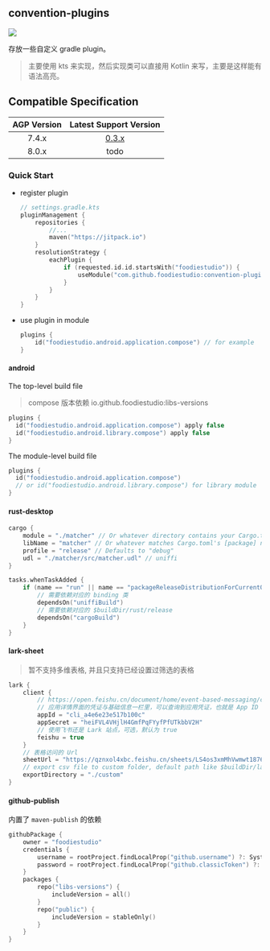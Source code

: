 ## convention-plugins
[![](https://jitpack.io/v/foodiestudio/convention-plugins.svg)](https://jitpack.io/#foodiestudio/convention-plugins)

存放一些自定义 gradle plugin。

> 主要使用 kts 来实现，然后实现类可以直接用 Kotlin 来写，主要是这样能有语法高亮。

## Compatible Specification

| AGP Version |                           Latest Support Version                           |
|:-----------:|:--------------------------------------------------------------------------:|
|    7.4.x    | [0.3.x](https://github.com/foodiestudio/convention-plugins/releases/tag/0.3.0) |
|    8.0.x    |                                    todo                                    |

### Quick Start

- register plugin
    ```kotlin
    // settings.gradle.kts
    pluginManagement {
        repositories {
            //...
            maven("https://jitpack.io")
        }
        resolutionStrategy {
            eachPlugin {
                if (requested.id.id.startsWith("foodiestudio")) {
                    useModule("com.github.foodiestudio:convention-plugins:0.3.0-beta1")
                }
            }
        }
    }
    ```
- use plugin in module
  ```kotlin
  plugins {
      id("foodiestudio.android.application.compose") // for example
  }
  ```
  
#### android
The top-level build file

> compose 版本依赖 io.github.foodiestudio:libs-versions

```kotlin
plugins {
  id("foodiestudio.android.application.compose") apply false
  id("foodiestudio.android.library.compose") apply false
}
```

The module-level build file

```kotlin
plugins {
  id("foodiestudio.android.application.compose") 
  // or id("foodiestudio.android.library.compose") for library module
}
```

#### rust-desktop
```kotlin
cargo {
    module = "./matcher" // Or whatever directory contains your Cargo.toml
    libName = "matcher" // Or whatever matches Cargo.toml's [package] name.
    profile = "release" // Defaults to "debug"
    udl = "./matcher/src/matcher.udl" // uniffi
}

tasks.whenTaskAdded {
    if (name == "run" || name == "packageReleaseDistributionForCurrentOS") {
        // 需要依赖对应的 binding 类
        dependsOn("uniffiBuild")
        // 需要依赖对应的 $buildDir/rust/release
        dependsOn("cargoBuild")
    }
}
```

#### lark-sheet
> 暂不支持多维表格, 并且只支持已经设置过筛选的表格

```kotlin
lark {
    client {
        // https://open.feishu.cn/document/home/event-based-messaging/create-app-request-permission
        // 应用详情界面的凭证与基础信息一栏里，可以查询到应用凭证，也就是 App ID 和 App Secret
        appId = "cli_a4e6e23e517b100c"
        appSecret = "heiFVL4VHjlH4GmfPqFYyfPfUTkbbV2H"
        // 使用飞书还是 Lark 站点，可选，默认为 true
        feishu = true
    }
    // 表格访问的 Url
    sheetUrl = "https://qznxol4xbc.feishu.cn/sheets/LS4os3xmMhVwmwt1876cJb4Xn5f?sheet=9d44da"
    // export csv file to custom folder, default path like $buildDir/lark-sheet/LS4os3xmMhVwmwt1876cJb4Xn5f/9d44da/output.csv
    exportDirectory = "./custom"
}
```

#### github-publish
内置了 `maven-publish` 的依赖

```kotlin
githubPackage {
    owner = "foodiestudio"
    credentials {
        username = rootProject.findLocalProp("github.username") ?: System.getenv("USERNAME")
        password = rootProject.findLocalProp("github.classicToken") ?: System.getenv("TOKEN")
    }
    packages {
        repo("libs-versions") {
            includeVersion = all()
        }
        repo("public") {
            includeVersion = stableOnly()
        }
    }
}
```
